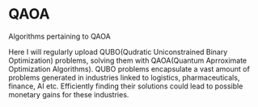 # QAOA
Algorithms pertaining to QAOA

Here I will regularly upload QUBO(Qudratic Uniconstrained Binary Optimization) problems, solving them with QAOA(Quantum Aprroximate Optimization Algorithms).
QUBO problems encapsulate a vast amount of problems generated in industries linked to logistics, pharmaceuticals, finance, AI etc. Efficiently finding their solutions 
could lead to possible monetary gains for these industries.
